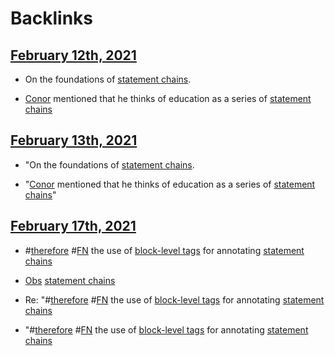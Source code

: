 
# Backlinks
## [February 12th, 2021](<February 12th, 2021.md>)
- On the foundations of [statement chains](<statement chains.md>).

- [Conor](<Conor.md>) mentioned that he thinks of education as a series of [statement chains](<statement chains.md>)

## [February 13th, 2021](<February 13th, 2021.md>)
- "On the foundations of [statement chains](<statement chains.md>).

- "[Conor](<Conor.md>) mentioned that he thinks of education as a series of [statement chains](<statement chains.md>)"

## [February 17th, 2021](<February 17th, 2021.md>)
- #[therefore](<therefore.md>) #[FN](<FN.md>) the use of [block-level tags](<block-level tags.md>) for annotating [statement chains](<statement chains.md>)

- [Obs](<Obs.md>) [statement chains](<statement chains.md>)

- Re: "#[therefore](<therefore.md>) #[FN](<FN.md>) the use of [block-level tags](<block-level tags.md>) for annotating [statement chains](<statement chains.md>)

- "#[therefore](<therefore.md>) #[FN](<FN.md>) the use of [block-level tags](<block-level tags.md>) for annotating [statement chains](<statement chains.md>)

